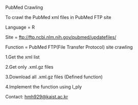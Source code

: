 PubMed Crawling

To crawl the PubMed xml files in PubMed FTP site

Language = R

Site = ftp://ftp.ncbi.nlm.nih.gov/pubmed/updatefiles/

Function = PubMed FTP(File Transfer Protocol) site crawling

1.Get the xml list

2.Get only .xml.gz files

3.Download all .xml.gz files (Defined function)

4.Implement the function using l_ply

Contact: hmh929@kaist.ac.kr
